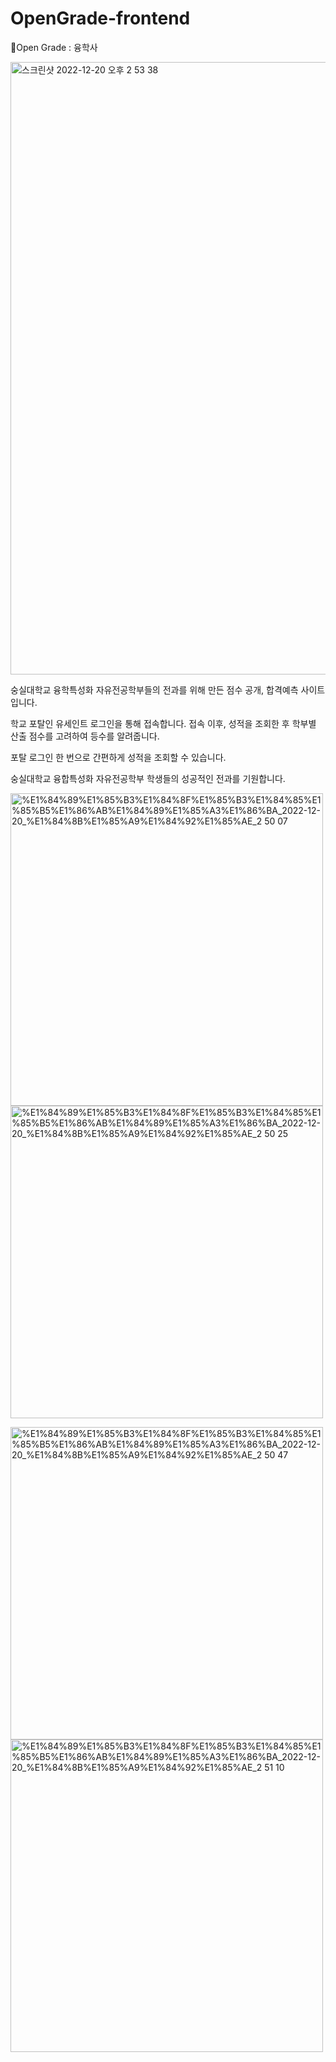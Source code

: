 # OpenGrade-frontend
🏫Open Grade : 융학사

<img width="980" alt="스크린샷 2022-12-20 오후 2 53 38" src="https://user-images.githubusercontent.com/113027703/208593969-2ab9b2a7-d5fc-4458-9a82-7d0675ea2a46.png">


숭실대학교 융학특성화 자유전공학부들의 전과를 위해 만든 점수 공개, 합격예측 사이트입니다.

학교 포탈인 유세인트 로그인을 통해 접속합니다. 접속 이후, 성적을 조회한 후 학부별 산출 점수를 고려하여 등수를 알려줍니다. 

포탈 로그인 한 번으로 간편하게 성적을 조회할 수 있습니다.

숭실대학교 융합특성화 자유전공학부 학생들의 성공적인 전과를 기원합니다.

<img width="500" alt="%E1%84%89%E1%85%B3%E1%84%8F%E1%85%B3%E1%84%85%E1%85%B5%E1%86%AB%E1%84%89%E1%85%A3%E1%86%BA_2022-12-20_%E1%84%8B%E1%85%A9%E1%84%92%E1%85%AE_2 50 07" src="https://user-images.githubusercontent.com/113027703/208594175-e656a1c9-a84a-4d58-83a6-2ecd2b670068.png"> <img width="500" alt="%E1%84%89%E1%85%B3%E1%84%8F%E1%85%B3%E1%84%85%E1%85%B5%E1%86%AB%E1%84%89%E1%85%A3%E1%86%BA_2022-12-20_%E1%84%8B%E1%85%A9%E1%84%92%E1%85%AE_2 50 25" src="https://user-images.githubusercontent.com/113027703/208594220-951aa85e-5f1a-40df-b110-9880229f474b.png">

<img width="500" alt="%E1%84%89%E1%85%B3%E1%84%8F%E1%85%B3%E1%84%85%E1%85%B5%E1%86%AB%E1%84%89%E1%85%A3%E1%86%BA_2022-12-20_%E1%84%8B%E1%85%A9%E1%84%92%E1%85%AE_2 50 47" src="https://user-images.githubusercontent.com/113027703/208594803-42c2b984-768c-47c3-bb07-ade0ab015176.png"> <img width="500" alt="%E1%84%89%E1%85%B3%E1%84%8F%E1%85%B3%E1%84%85%E1%85%B5%E1%86%AB%E1%84%89%E1%85%A3%E1%86%BA_2022-12-20_%E1%84%8B%E1%85%A9%E1%84%92%E1%85%AE_2 51 10" src="https://user-images.githubusercontent.com/113027703/208594850-e5514d3e-20b9-4be9-b230-333cf61b9895.png">
